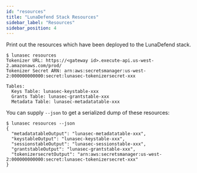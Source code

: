 ```yaml
---
id: "resources"
title: "LunaDefend Stack Resources"
sidebar_label: "Resources"
sidebar_position: 4
---
```

<!--
  ~ Copyright by LunaSec (owned by Refinery Labs, Inc)
  ~
  ~ Licensed under the Creative Commons Attribution-ShareAlike 4.0 International
  ~ (the "License"); you may not use this file except in compliance with the
  ~ License. You may obtain a copy of the License at
  ~
  ~ https://creativecommons.org/licenses/by-sa/4.0/legalcode
  ~
  ~ See the License for the specific language governing permissions and
  ~ limitations under the License.
  ~
-->

Print out the resources which have been deployed to the LunaDefend stack. 

```shell
$ lunasec resources
Tokenizer URL: https://<gateway id>.execute-api.us-west-2.amazonaws.com/prod/
Tokenizer Secret ARN: arn:aws:secretsmanager:us-west-2:000000000000:secret:lunasec-tokenizersecret-xxx

Tables:
  Keys Table: lunasec-keystable-xxx
  Grants Table: lunasec-grantstable-xxx
  Metadata Table: lunasec-metadatatable-xxx
```

You can supply `--json` to get a serialized dump of these resources:
```shell
$ lunasec resources --json
{
  "metadatatableOutput": "lunasec-metadatatable-xxx",
  "keystableOutput": "lunasec-keystable-xxx",
  "sessionstableOutput": "lunasec-sessionstable-xxx",
  "grantstableOutput": "lunasec-grantstable-xxx",
  "tokenizersecretOutput": "arn:aws:secretsmanager:us-west-2:000000000000:secret:lunasec-tokenizersecret-xxx"
}
```
